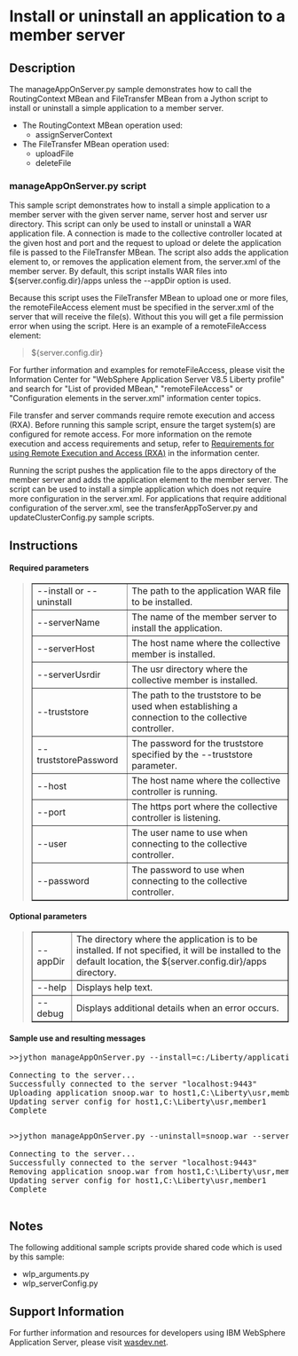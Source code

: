 # Install or uninstall an application to a member server

## Description

The manageAppOnServer.py sample demonstrates how to call the RoutingContext MBean and FileTransfer MBean from a Jython script to install or uninstall a simple application to a member server.

*   The RoutingContext MBean operation used:
    *   assignServerContext
*   The FileTransfer MBean operation used:
    *   uploadFile
    *   deleteFile

### manageAppOnServer.py script

This sample script demonstrates how to install a simple application to a member server with the given server name, server host and server usr directory. This script can only be used to install or uninstall a WAR application file. A connection is made to the collective controller located at the given host and port and the request to upload or delete the application file is passed to the FileTransfer MBean. The script also adds the application element to, or removes the application element from, the server.xml of the member server. By default, this script installs WAR files into ${server.config.dir}/apps unless the --appDir option is used.

Because this script uses the FileTransfer MBean to upload one or more files, the remoteFileAccess element must be specified in the server.xml of the server that will receive the file(s). Without this you will get a file permission error when using the script. Here is an example of a remoteFileAccess element:

> <remoteFileAccess>  
> <writeDir>${server.config.dir}</writeDir>  
> </remoteFileAccess>

For further information and examples for remoteFileAccess, please visit the Information Center for "WebSphere Application Server V8.5 Liberty profile" and search for "List of provided MBean," "remoteFileAccess" or "Configuration elements in the server.xml" information center topics.

File transfer and server commands require remote execution and access (RXA). Before running this sample script, ensure the target system(s) are configured for remote access. For more information on the remote execution and access requirements and setup, refer to [Requirements for using Remote Execution and Access (RXA)](http://www14.software.ibm.com/webapp/wsbroker/redirect?version=phil&product=was-nd-dist&topic=cins_cim_rxa_requirements) in the information center.

Running the script pushes the application file to the apps directory of the member server and adds the application element to the member server. The script can be used to install a simple application which does not require more configuration in the server.xml. For applications that require additional configuration of the server.xml, see the transferAppToServer.py and updateClusterConfig.py sample scripts.

## Instructions

#### Required parameters

> <table border="1" cellpadding="5">
> 
> <tbody>
> 
> <tr>
> 
> <td>--install or --uninstall</td>
> 
> <td>The path to the application WAR file to be installed.</td>
> 
> </tr>
> 
> <tr>
> 
> <td>--serverName</td>
> 
> <td>The name of the member server to install the application.</td>
> 
> </tr>
> 
> <tr>
> 
> <td>--serverHost</td>
> 
> <td>The host name where the collective member is installed.</td>
> 
> </tr>
> 
> <tr>
> 
> <td>--serverUsrdir</td>
> 
> <td>The usr directory where the collective member is installed.</td>
> 
> </tr>
> 
> <tr>
> 
> <td>--truststore</td>
> 
> <td>The path to the truststore to be used when establishing a connection to the collective controller.</td>
> 
> </tr>
> 
> <tr>
> 
> <td>--truststorePassword</td>
> 
> <td>The password for the truststore specified by the --truststore parameter.</td>
> 
> </tr>
> 
> <tr>
> 
> <td>--host</td>
> 
> <td>The host name where the collective controller is running.</td>
> 
> </tr>
> 
> <tr>
> 
> <td>--port</td>
> 
> <td>The https port where the collective controller is listening.</td>
> 
> </tr>
> 
> <tr>
> 
> <td>--user</td>
> 
> <td>The user name to use when connecting to the collective controller.</td>
> 
> </tr>
> 
> <tr>
> 
> <td>--password</td>
> 
> <td>The password to use when connecting to the collective controller.</td>
> 
> </tr>
> 
> </tbody>
> 
> </table>

#### Optional parameters

> <table border="1" cellpadding="5">
> 
> <tbody>
> 
> <tr>
> 
> <td>--appDir</td>
> 
> <td>The directory where the application is to be installed. If not specified, it will be installed to the default location, the ${server.config.dir}/apps directory.</td>
> 
> </tr>
> 
> <tr>
> 
> <td>--help</td>
> 
> <td>Displays help text.</td>
> 
> </tr>
> 
> <tr>
> 
> <td>--debug</td>
> 
> <td>Displays additional details when an error occurs.</td>
> 
> </tr>
> 
> </tbody>
> 
> </table>

#### Sample use and resulting messages

<pre class="code">>>jython manageAppOnServer.py --install=c:/Liberty/applications/snoop.war --serverName=member1 --serverHost=host1 --serverUsrdir=c:/Liberty/usr --truststore=C:/Liberty/usr/servers/controller1/resources/security/trust.jks --truststorePassword=password --host=localhost --port=9443 --user=admin --password=adminpwd 

Connecting to the server...
Successfully connected to the server "localhost:9443"
Uploading application snoop.war to host1,C:\Liberty\usr,member1
Updating server config for host1,C:\Liberty\usr,member1
Complete
    </pre>

<pre class="code">>>jython manageAppOnServer.py --uninstall=snoop.war --serverName=member1 --serverHost=host1 --serverUsrdir=c:/Liberty/usr --truststore=C:/Liberty/usr/servers/controller1/resources/security/trust.jks --truststorePassword=password --host=localhost --port=9443 --user=admin --password=adminpwd

Connecting to the server...
Successfully connected to the server "localhost:9443"
Removing application snoop.war from host1,C:\Liberty\usr,member1
Updating server config for host1,C:\Liberty\usr,member1
Complete
    </pre>

## Notes

The following additional sample scripts provide shared code which is used by this sample:

*   wlp_arguments.py
*   wlp_serverConfig.py

## Support Information

For further information and resources for developers using IBM WebSphere Application Server, please visit [wasdev.net](http://wasdev.net).
